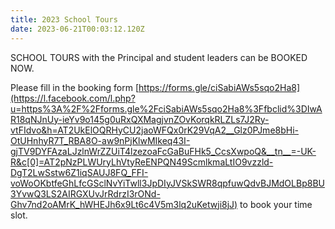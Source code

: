 ```yaml
---
title: 2023 School Tours
date: 2023-06-21T00:03:12.120Z
---
```

SCHOOL TOURS with the Principal and student leaders can be BOOKED NOW.

Please fill in the booking form [https://forms.gle/ciSabiAWs5sqo2Ha8](https://l.facebook.com/l.php?u=https%3A%2F%2Fforms.gle%2FciSabiAWs5sqo2Ha8%3Ffbclid%3DIwAR18qNJnUy-ieYv9o145g0uRxQXMagjvnZOvKorqkRLZLs7J2Ry-vtFIdvo&h=AT2UkElOQRHyCU2jaoWFQx0rK29VqA2__Glz0PJme8bHi-OtUHnhyR7T_RBA8O-aw9nPjKlwMIkeq43I-gjTV9DYFAzaLJzlnWrZZUiT4lzezoaFcGaBuFHk5_CcsXwpoQ&__tn__=-UK-R&c[0]=AT2pNzPLWUryLhVtyReENPQN49ScmlkmaLtIO9vzzld-DgT2LwSstw6Z1iqSAUJ8FQ_FFI-voWoOKbtfeGhLfcGSclNvYiTwll3JpDIyJVSkSWR8qpfuwQdvBJMdOLBp8BU3YvwQ3LS2AIRGXUvJrRdrzI3rONd-Ghv7nd2oAMrK_hWHEJh6x9Lt6c4V5m3lq2uKetwji8jJ) to book your time slot.